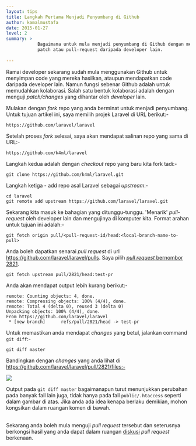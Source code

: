 ```yaml
---
layout: tips
title: Langkah Pertama Menjadi Penyumbang di Github
author: kamalmustafa
date: 2015-01-27
level: 2
summary: >
            Bagaimana untuk mula menjadi penyumbang di Github dengan menguji
            patch atau pull-request daripada developer lain.
            
---
```


Ramai developer sekarang sudah mula menggunakan Github untuk menyimpan code
yang mereka hasilkan, ataupun mendapatkan code daripada developer lain. Namun fungsi
sebenar Github adalah untuk memudahkan kolaborasi. Salah satu bentuk kolaborasi adalah
dengan menguji *patch/changes* yang dihantar oleh *developer* lain.

Mulakan dengan *fork* repo yang anda berminat untuk menjadi penyumbang. Untuk tujuan
artikel ini, saya memilih projek Laravel di URL berikut:-

    https://github.com/laravel/laravel

Setelah proses *fork* selesai, saya akan mendapat salinan repo yang sama di URL:-

    https://github.com/k4ml/laravel

Langkah kedua adalah dengan *checkout* repo yang baru kita fork tadi:-

    git clone https://github.com/k4ml/laravel.git

Langkah ketiga - add repo asal Laravel sebagai *upstream*:-

    cd laravel
    git remote add upstream https://github.com/laravel/laravel.git

Sekarang kita masuk ke bahagian yang ditunggu-tunggu. 'Menarik' *pull-request* oleh developer
lain dan mengujinya di komputer kita. Format arahan untuk tujuan ini adalah:-

    git fetch origin pull/<pull-request-id/head:<local-branch-name-to-pull>

Anda boleh dapatkan senarai *pull request* di url https://github.com/laravel/laravel/pulls.
Saya pilih [*pull request* bernombor 2821](https://github.com/laravel/laravel/pull/2821).

    git fetch upstream pull/2821/head:test-pr

Anda akan mendapat output lebih kurang berikut:-

    remote: Counting objects: 4, done.
    remote: Compressing objects: 100% (4/4), done.
    remote: Total 4 (delta 0), reused 3 (delta 0)
    Unpacking objects: 100% (4/4), done.
    From https://github.com/laravel/laravel
     * [new branch]      refs/pull/2821/head -> test-pr

Untuk memastikan anda mendapat *changes* yang betul, jalankan command `git diff`:-

    git diff master

Bandingkan dengan *changes* yang anda lihat di https://github.com/laravel/laravel/pull/2821/files:-

<a href="http://i.imgur.com/P6BqGKu.png"><img src="http://i.imgur.com/P6BqGKul.png"></img></a>

<div class="admonition-warning">
    Output pada <code>git diff master</code> bagaimanapun turut menunjukkan perubahan pada banyak
    fail lain juga, tidak hanya pada fail <code>public/.htaccess</code> seperti dalam gambar di atas.
    Jika anda ada idea kenapa berlaku demikian, mohon kongsikan dalam ruangan komen di bawah.
</div>
<div>&nbsp;</div>

Sekarang anda boleh mula menguji *pull request* tersebut dan seterusnya berkongsi hasil yang anda dapat
dalam ruangan [diskusi](https://github.com/laravel/laravel/pull/2821) *pull request* berkenaan.
